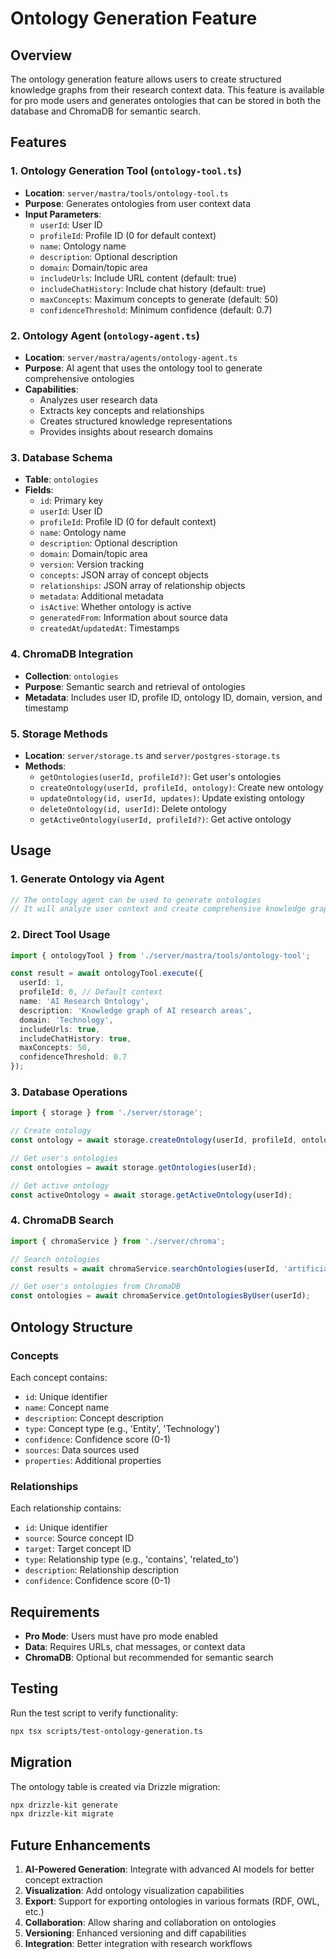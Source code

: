 # Ontology Generation Feature

## Overview

The ontology generation feature allows users to create structured knowledge graphs from their research context data. This feature is available for pro mode users and generates ontologies that can be stored in both the database and ChromaDB for semantic search.

## Features

### 1. Ontology Generation Tool (`ontology-tool.ts`)
- **Location**: `server/mastra/tools/ontology-tool.ts`
- **Purpose**: Generates ontologies from user context data
- **Input Parameters**:
  - `userId`: User ID
  - `profileId`: Profile ID (0 for default context)
  - `name`: Ontology name
  - `description`: Optional description
  - `domain`: Domain/topic area
  - `includeUrls`: Include URL content (default: true)
  - `includeChatHistory`: Include chat history (default: true)
  - `maxConcepts`: Maximum concepts to generate (default: 50)
  - `confidenceThreshold`: Minimum confidence (default: 0.7)

### 2. Ontology Agent (`ontology-agent.ts`)
- **Location**: `server/mastra/agents/ontology-agent.ts`
- **Purpose**: AI agent that uses the ontology tool to generate comprehensive ontologies
- **Capabilities**:
  - Analyzes user research data
  - Extracts key concepts and relationships
  - Creates structured knowledge representations
  - Provides insights about research domains

### 3. Database Schema
- **Table**: `ontologies`
- **Fields**:
  - `id`: Primary key
  - `userId`: User ID
  - `profileId`: Profile ID (0 for default context)
  - `name`: Ontology name
  - `description`: Optional description
  - `domain`: Domain/topic area
  - `version`: Version tracking
  - `concepts`: JSON array of concept objects
  - `relationships`: JSON array of relationship objects
  - `metadata`: Additional metadata
  - `isActive`: Whether ontology is active
  - `generatedFrom`: Information about source data
  - `createdAt`/`updatedAt`: Timestamps

### 4. ChromaDB Integration
- **Collection**: `ontologies`
- **Purpose**: Semantic search and retrieval of ontologies
- **Metadata**: Includes user ID, profile ID, ontology ID, domain, version, and timestamp

### 5. Storage Methods
- **Location**: `server/storage.ts` and `server/postgres-storage.ts`
- **Methods**:
  - `getOntologies(userId, profileId?)`: Get user's ontologies
  - `createOntology(userId, profileId, ontology)`: Create new ontology
  - `updateOntology(id, userId, updates)`: Update existing ontology
  - `deleteOntology(id, userId)`: Delete ontology
  - `getActiveOntology(userId, profileId?)`: Get active ontology

## Usage

### 1. Generate Ontology via Agent
```typescript
// The ontology agent can be used to generate ontologies
// It will analyze user context and create comprehensive knowledge graphs
```

### 2. Direct Tool Usage
```typescript
import { ontologyTool } from './server/mastra/tools/ontology-tool';

const result = await ontologyTool.execute({
  userId: 1,
  profileId: 0, // Default context
  name: 'AI Research Ontology',
  description: 'Knowledge graph of AI research areas',
  domain: 'Technology',
  includeUrls: true,
  includeChatHistory: true,
  maxConcepts: 50,
  confidenceThreshold: 0.7
});
```

### 3. Database Operations
```typescript
import { storage } from './server/storage';

// Create ontology
const ontology = await storage.createOntology(userId, profileId, ontologyData);

// Get user's ontologies
const ontologies = await storage.getOntologies(userId);

// Get active ontology
const activeOntology = await storage.getActiveOntology(userId);
```

### 4. ChromaDB Search
```typescript
import { chromaService } from './server/chroma';

// Search ontologies
const results = await chromaService.searchOntologies(userId, 'artificial intelligence', 10);

// Get user's ontologies from ChromaDB
const ontologies = await chromaService.getOntologiesByUser(userId);
```

## Ontology Structure

### Concepts
Each concept contains:
- `id`: Unique identifier
- `name`: Concept name
- `description`: Concept description
- `type`: Concept type (e.g., 'Entity', 'Technology')
- `confidence`: Confidence score (0-1)
- `sources`: Data sources used
- `properties`: Additional properties

### Relationships
Each relationship contains:
- `id`: Unique identifier
- `source`: Source concept ID
- `target`: Target concept ID
- `type`: Relationship type (e.g., 'contains', 'related_to')
- `description`: Relationship description
- `confidence`: Confidence score (0-1)

## Requirements

- **Pro Mode**: Users must have pro mode enabled
- **Data**: Requires URLs, chat messages, or context data
- **ChromaDB**: Optional but recommended for semantic search

## Testing

Run the test script to verify functionality:
```bash
npx tsx scripts/test-ontology-generation.ts
```

## Migration

The ontology table is created via Drizzle migration:
```bash
npx drizzle-kit generate
npx drizzle-kit migrate
```

## Future Enhancements

1. **AI-Powered Generation**: Integrate with advanced AI models for better concept extraction
2. **Visualization**: Add ontology visualization capabilities
3. **Export**: Support for exporting ontologies in various formats (RDF, OWL, etc.)
4. **Collaboration**: Allow sharing and collaboration on ontologies
5. **Versioning**: Enhanced versioning and diff capabilities
6. **Integration**: Better integration with research workflows 